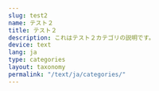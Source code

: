 ```yaml
---
slug: test2
name: テスト２
title: テスト２
description: これはテスト２カテゴリの説明です。
device: text
lang: ja
type: categories
layout: taxonomy
permalink: "/text/ja/categories/"
---
```

